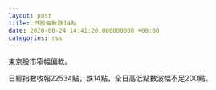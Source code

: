 ```yaml
---
layout: post
title: 日股偏軟跌14點
date: 2020-06-24 14:41:20.000000000 +08:00
categories: rss
---
```


東京股市窄幅偏軟。

日經指數收報22534點，跌14點，全日高低點數波幅不足200點。
